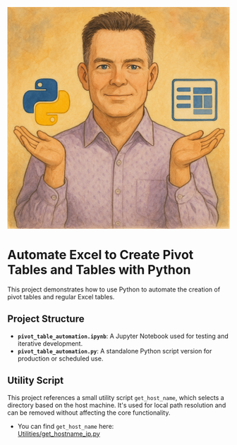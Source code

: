 ![repo image](pivot_table_repo_image.png)

# Automate Excel to Create Pivot Tables and Tables with Python

This project demonstrates how to use Python to automate the creation of pivot tables and regular Excel tables.

## Project Structure

- **`pivot_table_automation.ipynb`**: A Jupyter Notebook used for testing and iterative development.
- **`pivot_table_automation.py`**: A standalone Python script version for production or scheduled use.

## Utility Script

This project references a small utility script `get_host_name`, which selects a directory based on the host machine. It's used for local path resolution and can be removed without affecting the core functionality.

- You can find `get_host_name` here:  
  [Utilities/get_hostname_ip.py](https://github.com/trenton3983/Utilities/blob/master/get_hostname_ip.py)
